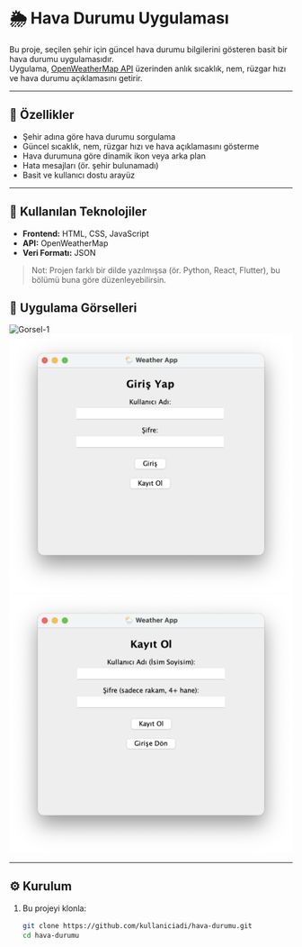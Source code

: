 # 🌦️ Hava Durumu Uygulaması

Bu proje, seçilen şehir için güncel hava durumu bilgilerini gösteren basit bir hava durumu uygulamasıdır.  
Uygulama, [OpenWeatherMap API](https://openweathermap.org/api) üzerinden anlık sıcaklık, nem, rüzgar hızı ve hava durumu açıklamasını getirir.

---

## 🚀 Özellikler

- Şehir adına göre hava durumu sorgulama  
- Güncel sıcaklık, nem, rüzgar hızı ve hava açıklamasını gösterme  
- Hava durumuna göre dinamik ikon veya arka plan  
- Hata mesajları (ör. şehir bulunamadı)  
- Basit ve kullanıcı dostu arayüz

---

## 🧰 Kullanılan Teknolojiler

- **Frontend:** HTML, CSS, JavaScript  
- **API:** OpenWeatherMap  
- **Veri Formatı:** JSON  

> Not: Projen farklı bir dilde yazılmışsa (ör. Python, React, Flutter), bu bölümü buna göre düzenleyebilirsin.



## 📸 Uygulama Görselleri

![Gorsel-1](.images/image-1.png)
![Gorsel-2](images/image-2.png)
![Gorsel-3](images/image-3.png)


---

## ⚙️ Kurulum

1. Bu projeyi klonla:

   ```bash
   git clone https://github.com/kullaniciadi/hava-durumu.git
   cd hava-durumu
